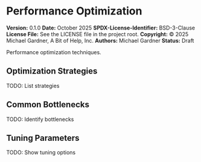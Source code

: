 # Performance Optimization

**Version:** 0.1.0
**Date:** October 2025
**SPDX-License-Identifier:** BSD-3-Clause
**License File:** See the LICENSE file in the project root.
**Copyright:** © 2025 Michael Gardner, A Bit of Help, Inc.
**Authors:** Michael Gardner
**Status:** Draft

Performance optimization techniques.

## Optimization Strategies

TODO: List strategies

## Common Bottlenecks

TODO: Identify bottlenecks

## Tuning Parameters

TODO: Show tuning options
